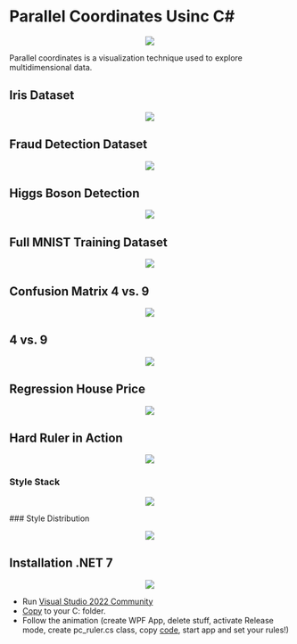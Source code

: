 # Parallel Coordinates Usinc C#



<p align="center">
  <img src="https://raw.githubusercontent.com/grensen/parallel_coordinates/main/figures/parallele_koordinaten_ger_wikipedia.png?raw=true">
</p>

Parallel coordinates is a visualization technique used to explore multidimensional data. 

## Iris Dataset

<p align="center">
  <img src="https://raw.githubusercontent.com/grensen/parallel_coordinates/main/figures/pc_iris.png?raw=true">
</p>

## Fraud Detection Dataset
<p align="center">
  <img src="https://raw.githubusercontent.com/grensen/parallel_coordinates/main/figures/pc_credit.png?raw=true">
</p>

## Higgs Boson Detection
<p align="center">
  <img src="https://raw.githubusercontent.com/grensen/parallel_coordinates/main/figures/pc_higgs.png?raw=true">
</p>

## Full MNIST Training Dataset 
<p align="center">
  <img src="https://github.com/grensen/parallel_coordinates/blob/main/figures/pc_mnist_60k.png?raw=true">
</p>

## Confusion Matrix 4 vs. 9
<p align="center">
  <img src="https://github.com/grensen/parallel_coordinates/blob/main/figures/confusion_matrix_verbose.png?raw=true">
</p>

## 4 vs. 9
<p align="center">
  <img src="https://github.com/grensen/parallel_coordinates/blob/main/figures/pc_mnist_4_vs_9.png?raw=true">
</p>


## Regression House Price 
<p align="center">
  <img src="https://github.com/grensen/parallel_coordinates/blob/main/figures/pc_housing.png?raw=true">
</p>

## Hard Ruler in Action
<p align="center">
  <img src="https://raw.githubusercontent.com/grensen/parallel_coordinates/main/figures/pc_ruler_train_test_demo.gif">
</p>

### Style Stack
<p align="center">
  <img src="https://raw.githubusercontent.com/grensen/parallel_coordinates/main/figures/pc_style_stack.png">
</p>
### Style Distribution
<p align="center">
  <img src="https://raw.githubusercontent.com/grensen/parallel_coordinates/main/figures/pc_style_distribution.png">
</p>

## Installation .NET 7

<p align="center">
  <img src="https://raw.githubusercontent.com/grensen/custom_connect/main/figures/install.gif?raw=true">
</p>

* Run  [Visual Studio 2022 Community](https://visualstudio.microsoft.com/downloads/)
* [Copy](https://github.com/grensen/parallel_coordinates/tree/main/datasets) to your C: folder.
* Follow the animation (create WPF App, delete stuff, activate Release mode, create pc_ruler.cs class, copy [code](https://github.com/grensen/parallel_coordinates/blob/main/pc_ruler_wpf.cs), start app and set your rules!)

